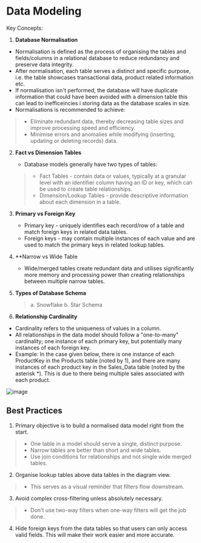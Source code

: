 # Data Modeling

Key Concepts:
1. **Database Normalisation**
  - Normalisation is defined as the process of organising the tables and fields/columns in a relational database to reduce redundancy and preserve data integrity.
  - After normalisation, each table serves a distinct and specific purpose, i.e. the table showcases transactional data, product related information etc.
  - If normalisation isn't performed, the database will have duplicate information that could have been avoided with a dimension table this can lead to inefficeincies i storing data as the database scales in size.
  - Normalisations is recommended to achieve:
  > - Eliminate redundant data, thereby decreasing table sizes and improve processing speed and efficiency.
  > - Minimise errors and anomalies while modifying (inserting, updating or deleting records) data.

2. **Fact vs Dimension Tables**
   - Database models generally have two types of tables:
   > - Fact Tables - contain data or values,  typically at a granular level with an identifier column having an ID or key, which can be used to create table relationships.
   > - Dimension/Lookup Tables - provide descriptive information about each dimension in a table.

3. **Primary vs Foreign Key**
   - Primary key - uniquely identifies each record/row of a table and match foreign keys in related data tables.
   - Foreign keys - may contain multiple instances of each value and are used to match the primary keys in related lookup tables.

4. **Narrow vs Wide Table
   - Wide/merged tables create redundant data and utilises significantly more memory and processing power than creating relationships between multiple narrow tables.

5. **Types of Database Schema**
   > a. Snowflake
   > b. Star Schema

6. **Relationship Cardinality**
- Cardinality refers to the uniqueness of values in a column.
- All relationships in the data model should follow a "one-to-many" cardinality; one instance of each primary key, but potentially many instances of each foreign key.
- Example: In the case given below, there is one instance of each ProductKey in the Products table (noted by 1), and there are many instances of each product key in the Sales_Data table (noted by the asterisk *). This is due to there being multiple sales associated with each product.

![image](https://github.com/data-craft-01/data_modeling/assets/153006864/765f71b4-7f76-4b81-89df-2e985db6c54b)


## Best Practices
1. Primary objective is to build a normalised data model right from the start.
> - One table in a model should serve a single, distinct purpose.
> - Narrow tables are better than short and wide tables.
> - Use join conditions for relationships and not single wide merged tables.
2. Organise lookup tables above data tables in the diagram view.
> - This serves as a visual reminder that filters flow downstream.
3. Avoid complex cross-filtering unless absolutely necessary.
> - Don't use two-way filters when one-way filters will get the job done.
4. Hide foreign keys from the data tables so that users can only access valid fields. This will make their work easier and more accurate.
